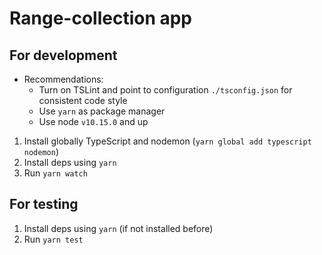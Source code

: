 # Range-collection app

## For development
* Recommendations:
    * Turn on TSLint and point to configuration `./tsconfig.json` for consistent code style
    * Use `yarn` as package manager
    * Use node `v10.15.0` and up

1) Install globally TypeScript and nodemon (`yarn global add typescript nodemon`)
2) Install deps using `yarn`
3) Run `yarn watch`

## For testing
1) Install deps using `yarn` (if not installed before)
2) Run `yarn test`
